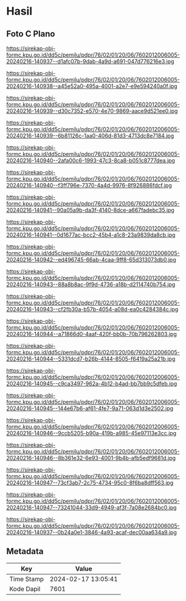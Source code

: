 # Hasil

## Foto C Plano

https://sirekap-obj-formc.kpu.go.id/dd5c/pemilu/pdpr/76/02/01/20/06/7602012006005-20240216-140937--d1afc07b-9dab-4a9d-a691-047d776216e3.jpg

https://sirekap-obj-formc.kpu.go.id/dd5c/pemilu/pdpr/76/02/01/20/06/7602012006005-20240216-140938--a45e52a0-495a-4001-a2e7-e9e594240a0f.jpg

https://sirekap-obj-formc.kpu.go.id/dd5c/pemilu/pdpr/76/02/01/20/06/7602012006005-20240216-140939--d30c7352-e570-4e70-9869-aace9d521ee0.jpg

https://sirekap-obj-formc.kpu.go.id/dd5c/pemilu/pdpr/76/02/01/20/06/7602012006005-20240216-140939--6b81126c-1aa0-406d-81d3-4713dc8e7184.jpg

https://sirekap-obj-formc.kpu.go.id/dd5c/pemilu/pdpr/76/02/01/20/06/7602012006005-20240216-140940--2afa00c6-1993-47c3-8ca8-b051c8777dea.jpg

https://sirekap-obj-formc.kpu.go.id/dd5c/pemilu/pdpr/76/02/01/20/06/7602012006005-20240216-140940--f3ff796e-7370-4a4d-9976-8f926886fdcf.jpg

https://sirekap-obj-formc.kpu.go.id/dd5c/pemilu/pdpr/76/02/01/20/06/7602012006005-20240216-140941--90a05a9b-da3f-4140-8dce-a667fadebc35.jpg

https://sirekap-obj-formc.kpu.go.id/dd5c/pemilu/pdpr/76/02/01/20/06/7602012006005-20240216-140941--0d1677ac-bcc2-45b4-a1c8-23a9839da8cb.jpg

https://sirekap-obj-formc.kpu.go.id/dd5c/pemilu/pdpr/76/02/01/20/06/7602012006005-20240216-140942--ed496745-66ab-4caa-9ff8-65d313073db0.jpg

https://sirekap-obj-formc.kpu.go.id/dd5c/pemilu/pdpr/76/02/01/20/06/7602012006005-20240216-140943--88a8b8ac-9f9d-4736-a18b-d2114740b754.jpg

https://sirekap-obj-formc.kpu.go.id/dd5c/pemilu/pdpr/76/02/01/20/06/7602012006005-20240216-140943--cf2fb30a-b57b-4054-a08d-ea0c4284384c.jpg

https://sirekap-obj-formc.kpu.go.id/dd5c/pemilu/pdpr/76/02/01/20/06/7602012006005-20240216-140944--a71866d0-4aaf-420f-bb0b-70b796262803.jpg

https://sirekap-obj-formc.kpu.go.id/dd5c/pemilu/pdpr/76/02/01/20/06/7602012006005-20240216-140944--5331dcd7-b26b-4144-8505-f6419a25a21b.jpg

https://sirekap-obj-formc.kpu.go.id/dd5c/pemilu/pdpr/76/02/01/20/06/7602012006005-20240216-140945--c9ca3497-962a-4b12-b4ad-bb7bb9c5dfeb.jpg

https://sirekap-obj-formc.kpu.go.id/dd5c/pemilu/pdpr/76/02/01/20/06/7602012006005-20240216-140945--144e67b6-af61-4fe7-9a71-063d1d3e2502.jpg

https://sirekap-obj-formc.kpu.go.id/dd5c/pemilu/pdpr/76/02/01/20/06/7602012006005-20240216-140946--9ccb5205-b90a-419b-a985-45e97113e3cc.jpg

https://sirekap-obj-formc.kpu.go.id/dd5c/pemilu/pdpr/76/02/01/20/06/7602012006005-20240216-140946--8b361e32-6e93-4001-9b4b-afb5edf9681d.jpg

https://sirekap-obj-formc.kpu.go.id/dd5c/pemilu/pdpr/76/02/01/20/06/7602012006005-20240216-140947--73cf3ab7-2c75-4734-95c0-8f6ba8dff563.jpg

https://sirekap-obj-formc.kpu.go.id/dd5c/pemilu/pdpr/76/02/01/20/06/7602012006005-20240216-140947--73241044-33d9-4949-af3f-7a08e2684bc0.jpg

https://sirekap-obj-formc.kpu.go.id/dd5c/pemilu/pdpr/76/02/01/20/06/7602012006005-20240216-140937--0b24a0e1-3846-4a93-acaf-dec00aa634a9.jpg


## Metadata

| Key        | Value               |
| ---------- | ------------------- |
| Time Stamp | 2024-02-17 13:05:41 |
| Kode Dapil | 7601                |



